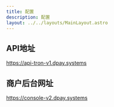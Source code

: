 ```yaml
---
title: 配置
description: 配置
layout: ../../layouts/MainLayout.astro
---
```


## API地址

https://api-tron-v1.dpay.systems

## 商户后台网址

https://console-v2.dpay.systems